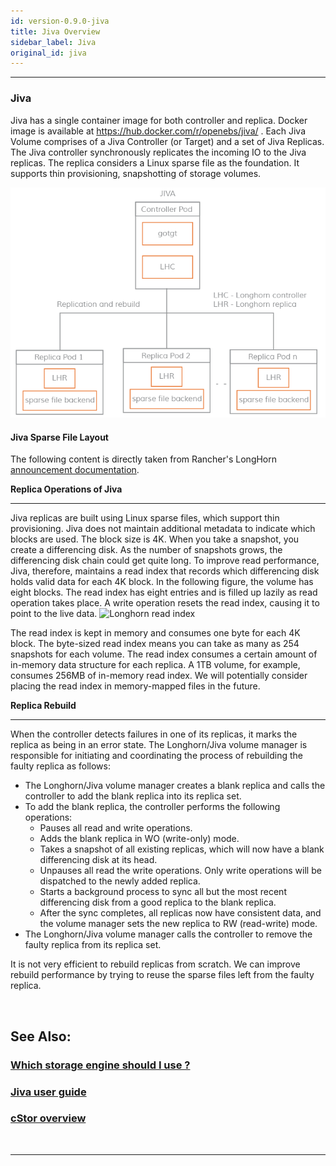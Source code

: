 ```yaml
---
id: version-0.9.0-jiva
title: Jiva Overview
sidebar_label: Jiva
original_id: jiva
---
```


------



### Jiva

Jiva has a single container image for both controller and replica. Docker image is available at https://hub.docker.com/r/openebs/jiva/ . Each Jiva Volume comprises of a Jiva Controller (or Target) and a set of Jiva Replicas. The Jiva controller synchronously replicates the incoming IO to the Jiva replicas. The replica considers a Linux sparse file as the foundation. It supports thin provisioning, snapshotting of storage volumes.

![Jiva storage engine of OpenEBS](/docs/assets/jiva.png)

#### Jiva Sparse File Layout

The following content is directly taken from Rancher's LongHorn [announcement documentation](https://rancher.com/microservices-block-storage/).

**Replica Operations of Jiva**

------

Jiva replicas are built using Linux sparse files, which support thin provisioning. Jiva does not maintain additional metadata to indicate which blocks are used. The block size is 4K. When you take a snapshot, you create a differencing disk. As the number of snapshots grows, the differencing disk chain could get quite long. To improve read performance, Jiva, therefore, maintains a read index that records which differencing disk holds valid data for each 4K block. In the following figure, the volume has eight blocks. The read index has eight entries and is filled up lazily as read operation takes place. A write operation resets the read index, causing it to point to the live data. ![Longhorn read index](http://cdn.rancher.com/wp-content/uploads/2017/04/14095610/Longhorn-blog-3.png)



The read index is kept in memory and consumes one byte for each 4K block. The byte-sized read index means you can take as many as 254 snapshots for each volume. The read index consumes a certain amount of in-memory data structure for each replica. A 1TB volume, for example, consumes 256MB of in-memory read index. We will potentially consider placing the read index in memory-mapped files in the future.

**Replica Rebuild**

------

When the controller detects failures in one of its replicas, it marks the replica as being in an error state. The Longhorn/Jiva volume manager is responsible for initiating and coordinating the process of rebuilding the faulty replica as follows:

- The Longhorn/Jiva volume manager creates a blank replica and calls the controller to add the blank replica into its replica set.
- To add the blank replica, the controller performs the following operations:
  - Pauses all read and write operations.
  - Adds the blank replica in WO (write-only) mode.
  - Takes a snapshot of all existing replicas, which will now have a blank differencing disk at its head.
  - Unpauses all read the write operations. Only write operations will be dispatched to the newly added replica.
  - Starts a background process to sync all but the most recent differencing disk from a good replica to the blank replica.
  - After the sync completes, all replicas now have consistent data, and the volume manager sets the new replica to RW (read-write) mode.
- The Longhorn/Jiva volume manager calls the controller to remove the faulty replica from its replica set.

It is not very efficient to rebuild replicas from scratch. We can improve rebuild performance by trying to reuse the sparse files left from the faulty replica.



<br>

## See Also:

### [Which storage engine should I use ?](/v090/docs/next/casengines.html#cstor-vs-jiva-features-comparison)

### [Jiva user guide ](/v090/docs/next/jivaguide.html)

### [cStor overview](/v090/docs/next/cstor.html)

<br>

<hr>

<br>





<!-- Hotjar Tracking Code for https://docs.openebs.io -->

<script>
   (function(h,o,t,j,a,r){
       h.hj=h.hj||function(){(h.hj.q=h.hj.q||[]).push(arguments)};
       h._hjSettings={hjid:785693,hjsv:6};
       a=o.getElementsByTagName('head')[0];
       r=o.createElement('script');r.async=1;
       r.src=t+h._hjSettings.hjid+j+h._hjSettings.hjsv;
       a.appendChild(r);
   })(window,document,'https://static.hotjar.com/c/hotjar-','.js?sv=');
</script>

<!-- Global site tag (gtag.js) - Google Analytics -->
<script async src="https://www.googletagmanager.com/gtag/js?id=UA-92076314-12"></script>
<script>
  window.dataLayer = window.dataLayer || [];
  function gtag(){dataLayer.push(arguments);}
  gtag('js', new Date());

  gtag('config', 'UA-92076314-12');
</script>
